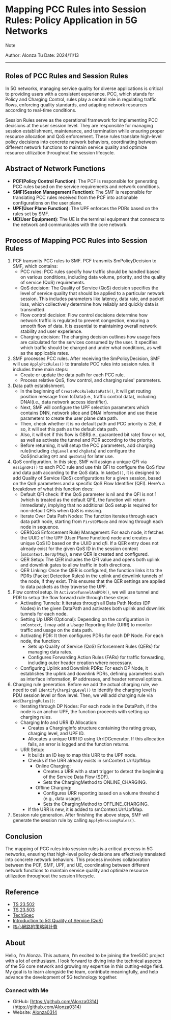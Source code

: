 # Mapping PCC Rules into Session Rules: Policy Application in 5G Networks

>[!NOTE]
> Author: Alonza Tu
> Date: 2024/11/13
---

## Roles of PCC Rules and Session Rules

In 5G networks, managing service quality for diverse applications is critical to providing users with a consistent experience. PCC, which stands for Policy and Charging Control, rules play a central role in regulating traffic flows, enforcing quality standards, and adapting network resources according to real-time conditions.

Session Rules serve as the operational framework for implementing PCC decisions at the user session level. They are responsible for managing session establishment, maintenance, and termination while ensuring proper resource allocation and QoS enforcement. These rules translate high-level policy decisions into concrete network behaviors, coordinating between different network functions to maintain service quality and optimize resource utilization throughout the session lifecycle.

## Abstract of Network Functions

- **PCF(Policy Control Function)**: The PCF is responsible for generating PCC rules based on the service requirements and network conditions.
- **SMF(Session Management Function)**: The SMF is responsible for translating PCC rules received from the PCF into actionable configurations on the user plane.
- **UPF(User Plane Function)**: The UPF enforces the PDRs based on the rules set by SMF.
- **UE(User Equipment)**: The UE is the terminal equipment that connects to the network and communicates with the core network.

## Process of Mapping PCC Rules into Session Rules

1. PCF transmits PCC rules to SMF.
   PCF transmits SmPolicyDecision to SMF, which contains:
   - PCC rules: PCC rules specify how traffic should be handled based on various conditions, including data volume, priority, and the quality of service (QoS) requirements.
   - QoS decision: The Quality of Service (QoS) decision specifies the level of service quality that should be applied to a particular network session. This includes parameters like latency, data rate, and packet loss, which collectively determine how reliably and quickly data is transmitted.
   - Flow control decision: Flow control decisions determine how network traffic is regulated to prevent congestion, ensuring a smooth flow of data. It is essential to maintaining overall network stability and user experience.
   - Charging decision: The charging decision outlines how usage fees are calculated for the services consumed by the user. It specifies which traffic should be charged and under what conditions, as well as the applicable rates.
2. SMF processes PCC rules.
   After receiving the SmPolicyDecision, SMF will use `ApplyPccRules()` to translate PCC rules into session rules.
   It includes three main steps:
   - Create or update the data path for each PCC rule.
   - Process relative QoS, flow control, and charging rules' parameters.
3. Data path establishment.
   - In the beginning of `CreatePccRuleDataPath()`, it will get routing position message from tcData(i.e., traffic control data), including DNAI(i.e., data network access identifier).
   - Next, SMF will configure the UPF selection parameters which contains DNN, network slice and DNAI information and use these parameters to create the user plane data path.
   - Then, check whether it is no default path and PCC priority is 255, if so, it will set this path as the default data path.
   - Also, it will set if this flow is GBR(i.e., guaranteed bit rate) flow or not, as well as activate the tunnel and PDR according to the priority.
   - Before returning, it will setup the PCC parameters, add charging rule(including `chgLevel` and `chgData`) and configure the QoS(including `QFI` and `qosData`) for later use.
4. QoS configuration.
   In this step, SMF will assign a unique QFI via `AssignQFI()` to each PCC rule and use this QFI to configure the QoS flow and data path according to the QoS data.
   In `AddQoS()`, it is designed to add Quality of Service (QoS) configurations for a given session, based on the QoS parameters and a specific QoS Flow Identifier (QFI). Here’s a breakdown of what this function does:
   - Default QFI check: If the QoS parameter is nil and the QFI is not 1 (which is treated as the default QFI), the function will return immediately, implying that no additional QoS setup is required for non-default QFIs when QoS is missing.
   - Iterate Over Data Path Nodes: The function iterates through each data path node, starting from `FirstDPNode` and moving through each node in sequence.
   - QER(QoS Enforcement Rule) Management: For each node, it fetches the UUID of the UPF (User Plane Function) node and creates a unique QoS ID based on the UUID and qfi. If a QER entry does not already exist for the given QoS ID in the session context (`smContext.QerUpfMap`), a new QER is created and configured.
   - QER Setup: The QER includes the QFI value and opens both uplink and downlink gates to allow traffic in both directions.
   - QER Linking: Once the QER is configured, the function links it to the PDRs (Packet Detection Rules) in the uplink and downlink tunnels of the node, if they exist. This ensures that the QER settings are applied to data packets as they traverse the UPF.
5. Flow control setup.
   In `ActivateTunnelAndPDR()`, we will use tunnel and PDR to setup the flow forward rule through these steps:
   - Activating Tunnels: It iterates through all Data Path Nodes (DP Nodes) in the given DataPath and activates both uplink and downlink tunnels for each node.
   - Setting Up URR (Optional): Depending on the configuration in `smContext`, it may add a Usage Reporting Rule (URR) to monitor traffic and usage on the data path.
   - Activating PDR: It then configures PDRs for each DP Node. For each node, the function:
     - Sets up Quality of Service (QoS) Enforcement Rules (QERs) for managing data rates.
     - Configures Forwarding Action Rules (FARs) for traffic forwarding, including outer header creation where necessary.
   - Configuring Uplink and Downlink PDRs: For each DP Node, it establishes the uplink and downlink PDRs, defining parameters such as interface information, IP addresses, and header removal options.
6. Charging rule generation.
   Before we add the actual charging rule, we need to call `IdentifyChargingLevel()` to identify the charging level is PDU session level or flow level.
   Then, we will add charging rule via `AddChargingRules()`:
   - Iterating through DP Nodes: For each node in the DataPath, if the node is an anchor UPF, the function proceeds with setting up charging rules.
   - Charging Info and URR ID Allocation:
     - Creates a ChargingInfo structure containing the rating group, charging level, and UPF ID.
     - Allocates a unique URR ID using UrrIDGenerator. If this allocation fails, an error is logged and the function returns.
   - URR Setup:
     - It builds an ID key to map this URR to the UPF node.
     - Checks if the URR already exists in smContext.UrrUpfMap:
       - Online Charging:
         - Creates a URR with a start trigger to detect the beginning of the Service Data Flow (SDF).
         - Sets the ChargingMethod to ONLINE_CHARGING.
       - Offline Charging:
         - Configures URR reporting based on a volume threshold (e.g., data usage).
         - Sets the ChargingMethod to OFFLINE_CHARGING.
     - If the URR is new, it is added to smContext.UrrUpfMap.
7. Session rule generation.
   After finishing the above steps, SMF will generate the session rule by calling `ApplySessiongRules()`.

## Conclusion

The mapping of PCC rules into session rules is a critical process in 5G networks, ensuring that high-level policy decisions are effectively translated into concrete network behaviors. This process involves collaboration between the PCF, SMF, UPF, and UE, coordinating between different network functions to maintain service quality and optimize resource utilization throughout the session lifecycle.

## Reference

- [TS 23.502](https://www.etsi.org/deliver/etsi_ts/123500_123599/123502/16.05.00_60/ts_123502v160500p.pdf)
- [TS 23.503](https://www.etsi.org/deliver/etsi_ts/123500_123599/123503/16.05.00_60/ts_123503v160500p.pdf)
- [TechSpec](https://itecspec.com/spec/3gpp-23-501-5-7-qos-model/)
- [Introduction to 5G Quality of Service (QoS)](https://free5gc.org/blog/20240628/20240628/)
- [核心網路的策略與計費](https://ithelp.ithome.com.tw/articles/10294723)

## About

Hello, I'm Alonza. This autumn, I’m excited to be joining the free5GC project with a lot of enthusiasm. I look forward to diving into the technical aspects of the 5G core network and growing my expertise in this cutting-edge field. My goal is to learn alongside the team, contribute meaningfully, and help advance the development of 5G technology together.

### Connect with Me

- GitHub: [https://github.com/Alonza0314](https://github.com/Alonza0314)
- Website: [Alonza0314](https://alonza0314.github.io/)